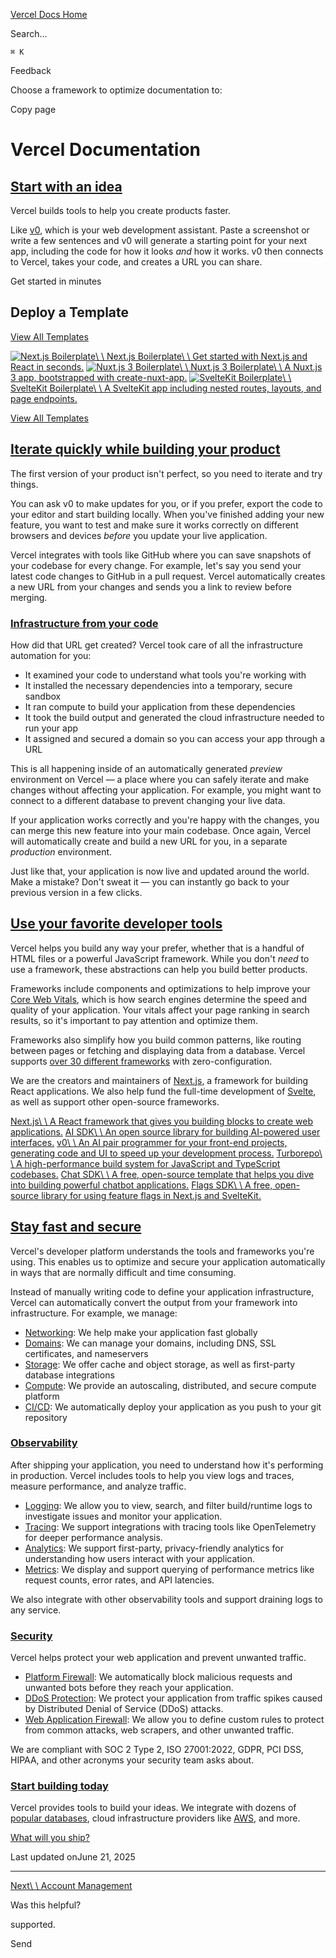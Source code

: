 [Vercel Docs Home](https://vercel.com/docs)

Search...

`⌘ K`

Feedback

Choose a framework to optimize documentation to:

Copy page

# Vercel Documentation

## [Start with an idea](https://vercel.com/docs\#start-with-an-idea)

Vercel builds tools to help you create products faster.

Like [v0](https://v0.dev/), which is your web development assistant. Paste a screenshot or write a few sentences and v0 will generate a starting point for your next app, including the code for how it looks _and_ how it works. v0 then connects to Vercel, takes your code, and creates a URL you can share.

Get started in minutes

## Deploy a Template

[View All Templates](https://vercel.com/templates/starter)

[![Next.js Boilerplate](https://vercel.com/_next/image?url=https%3A%2F%2Fimages.ctfassets.net%2Fe5382hct74si%2F1aHobcZ8H6WY48u5CMXlOe%2F0f0efe6bd469985b692555fbcad1cc01%2Fnextjs-template.png&w=3840&q=75)\\
\\
Next.js Boilerplate\\
\\
Get started with Next.js and React in seconds.](https://vercel.com/templates/next.js/nextjs-boilerplate) [![Nuxt.js 3 Boilerplate](https://vercel.com/_next/image?url=https%3A%2F%2Fimages.ctfassets.net%2Fe5382hct74si%2FleiZ1j6r8MPRgnugYyWf3%2F01c94495dd082a948af73e871347c93e%2FCleanShot_2022-11-18_at_13.58.42_2x.png&w=3840&q=75)\\
\\
Nuxt.js 3 Boilerplate\\
\\
A Nuxt.js 3 app, bootstrapped with create-nuxt-app.](https://vercel.com/templates/next.js/nuxtjs-boilerplate) [![SvelteKit Boilerplate](https://vercel.com/_next/image?url=https%3A%2F%2Fimages.ctfassets.net%2Fe5382hct74si%2F5WIYQtnSEfZKYFB9kvsR0w%2F974bee31f87aa376a54dccdb0713629d%2FCleanShot_2022-05-23_at_22.13.20_2x.png&w=3840&q=75)\\
\\
SvelteKit Boilerplate\\
\\
A SvelteKit app including nested routes, layouts, and page endpoints.](https://vercel.com/templates/next.js/sveltekit-boilerplate)

[View All Templates](https://vercel.com/templates/starter)

## [Iterate quickly while building your product](https://vercel.com/docs\#iterate-quickly-while-building-your-product)

The first version of your product isn't perfect, so you need to iterate and try things.

You can ask v0 to make updates for you, or if you prefer, export the code to your editor and start building locally. When you've finished adding your new feature, you want to test and make sure it works correctly on different browsers and devices _before_ you update your live application.

Vercel integrates with tools like GitHub where you can save snapshots of your codebase for every change. For example, let's say you send your latest code changes to GitHub in a pull request. Vercel automatically creates a new URL from your changes and sends you a link to review before merging.

### [Infrastructure from your code](https://vercel.com/docs\#infrastructure-from-your-code)

How did that URL get created? Vercel took care of all the infrastructure automation for you:

- It examined your code to understand what tools you're working with
- It installed the necessary dependencies into a temporary, secure sandbox
- It ran compute to build your application from these dependencies
- It took the build output and generated the cloud infrastructure needed to run your app
- It assigned and secured a domain so you can access your app through a URL

This is all happening inside of an automatically generated _preview_ environment on Vercel — a place where you can safely iterate and make changes without affecting your application. For example, you might want to connect to a different database to prevent changing your live data.

If your application works correctly and you're happy with the changes, you can merge this new feature into your main codebase. Once again, Vercel will automatically create and build a new URL for you, in a separate _production_ environment.

Just like that, your application is now live and updated around the world. Make a mistake? Don't sweat it — you can instantly go back to your previous version in a few clicks.

## [Use your favorite developer tools](https://vercel.com/docs\#use-your-favorite-developer-tools)

Vercel helps you build any way your prefer, whether that is a handful of HTML files or a powerful JavaScript framework. While you don't _need_ to use a framework, these abstractions can help you build better products.

Frameworks include components and optimizations to help improve your [Core Web Vitals](https://vercel.com/blog/how-core-web-vitals-affect-seo), which is how search engines determine the speed and quality of your application. Your vitals affect your page ranking in search results, so it's important to pay attention and optimize them.

Frameworks also simplify how you build common patterns, like routing between pages or fetching and displaying data from a database. Vercel supports [over 30 different frameworks](https://vercel.com/docs/frameworks/more-frameworks) with zero-configuration.

We are the creators and maintainers of [Next.js](https://nextjs.org/), a framework for building React applications. We also help fund the full-time development of [Svelte](https://svelte.dev/), as well as support other open-source frameworks.

[Next.js\\
\\
A React framework that gives you building blocks to create web applications.](https://nextjs.org/) [AI SDK\\
\\
An open source library for building AI-powered user interfaces.](https://sdk.vercel.ai/docs) [v0\\
\\
An AI pair programmer for your front-end projects, generating code and UI to speed up your development process.](https://v0.dev/) [Turborepo\\
\\
A high-performance build system for JavaScript and TypeScript codebases.](https://turborepo.com/) [Chat SDK\\
\\
A free, open-source template that helps you dive into building powerful chatbot applications.](https://chat-sdk.dev/) [Flags SDK\\
\\
A free, open-source library for using feature flags in Next.js and SvelteKit.](https://flags-sdk.dev/)

## [Stay fast and secure](https://vercel.com/docs\#stay-fast-and-secure)

Vercel's developer platform understands the tools and frameworks you're using. This enables us to optimize and secure your application automatically in ways that are normally difficult and time consuming.

Instead of manually writing code to define your application infrastructure, Vercel can automatically convert the output from your framework into infrastructure. For example, we manage:

- [Networking](https://vercel.com/docs/edge-network): We help make your application fast globally
- [Domains](https://vercel.com/docs/domains): We can manage your domains, including DNS, SSL certificates, and nameservers
- [Storage](https://vercel.com/docs/storage): We offer cache and object storage, as well as first-party database integrations
- [Compute](https://vercel.com/docs/functions): We provide an autoscaling, distributed, and secure compute platform
- [CI/CD](https://vercel.com/docs/deployments/builds): We automatically deploy your application as you push to your git repository

### [Observability](https://vercel.com/docs\#observability)

After shipping your application, you need to understand how it's performing in production. Vercel includes tools to help you view logs and traces, measure performance, and analyze traffic.

- [Logging](https://vercel.com/docs/runtime-logs): We allow you to view, search, and filter build/runtime logs to investigate issues and monitor your application.
- [Tracing](https://vercel.com/docs/otel): We support integrations with tracing tools like OpenTelemetry for deeper performance analysis.
- [Analytics](https://vercel.com/docs/analytics): We support first-party, privacy-friendly analytics for understanding how users interact with your application.
- [Metrics](https://vercel.com/docs/observability): We display and support querying of performance metrics like request counts, error rates, and API latencies.

We also integrate with other observability tools and support draining logs to any service.

### [Security](https://vercel.com/docs\#security)

Vercel helps protect your web application and prevent unwanted traffic.

- [Platform Firewall](https://vercel.com/docs/vercel-firewall): We automatically block malicious requests and unwanted bots before they reach your application.
- [DDoS Protection](https://vercel.com/docs/security/ddos-mitigation): We protect your application from traffic spikes caused by Distributed Denial of Service (DDoS) attacks.
- [Web Application Firewall](https://vercel.com/docs/security/vercel-waf): We allow you to define custom rules to protect from common attacks, web scrapers, and other unwanted traffic.

We are compliant with SOC 2 Type 2, ISO 27001:2022, GDPR, PCI DSS, HIPAA, and other acronyms your security team asks about.

### [Start building today](https://vercel.com/docs\#start-building-today)

Vercel provides tools to build your ideas. We integrate with dozens of [popular databases](https://vercel.com/marketplace), cloud infrastructure providers like [AWS](https://vercel.com/docs/oidc/aws), and more.

[What will you ship?](https://vercel.com/new)

Last updated onJune 21, 2025

* * *

[Next\\
\\
Account Management](https://vercel.com/docs/accounts)

Was this helpful?

supported.

Send